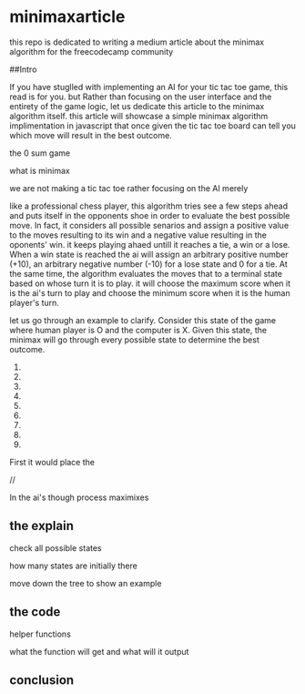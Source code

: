 # minimaxarticle

this repo is dedicated to writing a medium article about the minimax algorithm for the freecodecamp community

##Intro

If you have stuglled with implementing an AI for your tic tac toe game, this read is for you.
but Rather than focusing on the user interface and the entirety of the game logic, let us dedicate this article to the minimax algorithm itself. this article will showcase a simple minimax algorithm implimentation in javascript that once given the tic tac toe board can tell you which move will result in the best outcome.

the 0 sum game

what is minimax

we are not making a tic tac toe rather focusing on the AI merely

like a professional chess player, this algorithm tries see a few steps ahead and puts itself in the opponents shoe in order to evaluate the best possible move. In fact, it considers all possible senarios and assign a positive value to the moves resulting to its win and a negative value resulting in the oponents' win. it keeps playing ahaed untill it reaches a tie, a win or a lose. When a win state is reached the ai will assign an arbitrary positive number (+10), an arbitrary negative number (-10) for a lose state and 0 for a tie. At the same time, the algorithm evaluates the moves that to a terminal state based on whose turn it is to play. it will choose the maximum score when it is the ai's turn to play and choose the minimum score when it is the human player's turn.


 let us go through an example to clarify. Consider this state of the game where human player is O and the computer is X. Given this state, the minimax will go through every possible state to determine the best outcome.

1.

2.

3.

4.

5.

6.

7.

8.

9.
 First it would place the  

//

In the ai's though process maximixes


## the explain

check all possible states

how many states are initially there

move down the tree to show an example


## the code
helper functions

what the function will get and what will it output


## conclusion
